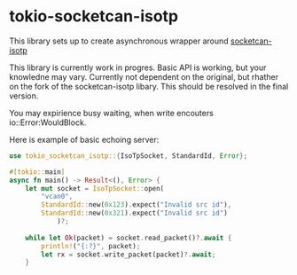 # tokio-socketcan-isotp

This library sets up to create asynchronous wrapper around [socketcan-isotp](https://github.com/marcelbuesing/socketcan-isotp)

This library is currently work in progres. Basic API is working, but your knowledne may vary. Currently not dependent on the original, but rhather on the fork of the socketcan-isotp libary. This should be resolved in the final version.

You may expirience busy waiting, when write encouters io::Error:WouldBlock.

Here is example of basic echoing server:

```rust
use tokio_socketcan_isotp::{IsoTpSocket, StandardId, Error};

#[tokio::main]
async fn main() -> Result<(), Error> {
    let mut socket = IsoTpSocket::open(
        "vcan0",
        StandardId::new(0x123).expect("Invalid src id"),
        StandardId::new(0x321).expect("Invalid src id")
            )?;
            
    while let Ok(packet) = socket.read_packet()?.await {
        println!("{:?}", packet);
        let rx = socket.write_packet(packet)?.await;
    }
```
